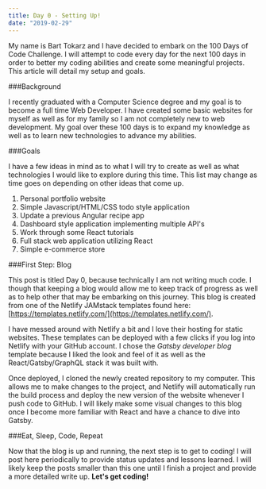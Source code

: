 ```yaml
---
title: Day 0 - Setting Up!
date: "2019-02-29"
---
```


My name is Bart Tokarz and I have decided to embark on the 100 Days of Code Challenge. I will attempt to code every day for the next 100 days in order to better my coding abilities and create some meaningful projects. This article will detail my setup and goals.

<!-- end -->

###Background

I recently graduated with a Computer Science degree and my goal is to become a full time Web Developer. I have created some basic websites for myself as well as for my family so I am not completely new to web development. My goal over these 100 days is to expand my knowledge as well as to learn new technologies to advance my abilities.

###Goals

I have a few ideas in mind as to what I will try to create as well as what technologies I would like to explore during this time. This list may change as time goes on depending on other ideas that come up.

1. Personal portfolio website
2. Simple Javascript/HTML/CSS todo style application
3. Update a previous Angular recipe app
4. Dashboard style application implementing multiple API's
5. Work through some React tutorials
6. Full stack web application utilizing React
7. Simple e-commerce store

###First Step: Blog

This post is titled Day 0, because technically I am not writing much code. I though that keeping a blog would allow me to keep track of progress as well as to help other that may be embarking on this journey. This blog is created from one of the Netlify JAMstack templates found here: [https://templates.netlify.com/](https://templates.netlify.com/). 

I have messed around with Netlify a bit and I love their hosting for static websites. These templates can be deployed with a few clicks if you log into Netlify with your GitHub account. I chose the _Gatsby developer blog_ template because I liked the look and feel of it as well as the React/Gatsby/GraphQL stack it was built with.

Once deployed, I cloned the newly created repository to my computer. This allows me to make changes to the project, and Netlify will automatically run the build process and deploy the new version of the website whenever I push code to GitHub. I will likely make some visual changes to this blog once I become more familiar with React and have a chance to dive into Gatsby.

###Eat, Sleep, Code, Repeat

Now that the blog is up and running, the next step is to get to coding! I will post here periodically to provide status updates and lessons learned. I will likely keep the posts smaller than this one until I finish a project and provide a more detailed write up. **Let's get coding!**